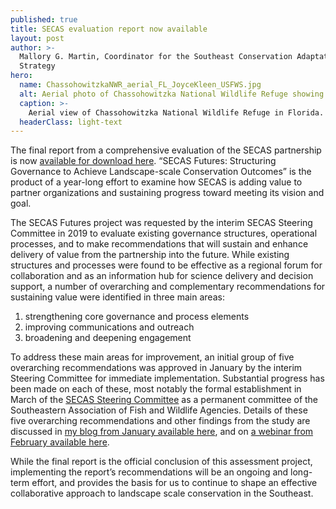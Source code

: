 ```yaml
---
published: true
title: SECAS evaluation report now available
layout: post
author: >-
  Mallory G. Martin, Coordinator for the Southeast Conservation Adaptation
  Strategy
hero:
  name: ChassohowitzkaNWR_aerial_FL_JoyceKleen_USFWS.jpg
  alt: Aerial photo of Chassohowitzka National Wildlife Refuge showing connected network of lands and waters.
  caption: >-
    Aerial view of Chassohowitzka National Wildlife Refuge in Florida. Photo by Joyce Kleen, USFWS.
  headerClass: light-text
---
```

The final report from a comprehensive evaluation of the SECAS partnership is now [available for download here](http://secassoutheast.org/pdf/SECAS_Futures_final_report_March_2021.pdf). “SECAS Futures: Structuring Governance to Achieve Landscape-scale Conservation Outcomes” is the product of a year-long effort to examine how SECAS is adding value to partner organizations and sustaining progress toward meeting its vision and goal.  

The SECAS Futures project was requested by the interim SECAS Steering Committee in 2019 to evaluate existing governance structures, operational processes, and to make recommendations that will sustain and enhance delivery of value from the partnership into the future. While existing structures and processes were found to be effective as a regional forum for collaboration and as an information hub for science delivery and decision support, a number of overarching and complementary recommendations for sustaining value were identified in three main areas:

1. strengthening core governance and process elements
2. improving communications and outreach
3. broadening and deepening engagement <!--more-->

To address these main areas for improvement, an initial group of five overarching recommendations was approved in January by the interim Steering Committee for immediate implementation. Substantial progress has been made on each of these, most notably the formal establishment in March of the [SECAS Steering Committee](http://secassoutheast.org/2021/03/15/SECAS-Steering-Committee-now-a-permanent-committee-of-SEAFWA.html) as a permanent committee of the Southeastern Association of Fish and Wildlife Agencies. Details of these five overarching recommendations and other findings from the study are discussed in [my blog from January available here](http://secassoutheast.org/2021/01/15/Preliminary-recommendations-from-the-SECAS-Futures-Project.html), and on [a webinar from February available here](https://www.youtube.com/watch?v=5aCDPhjfZHg).

While the final report is the official conclusion of this assessment project, implementing the report’s recommendations will be an ongoing and long-term effort, and provides the basis for us to continue to shape an effective collaborative approach to landscape scale conservation in the Southeast.
